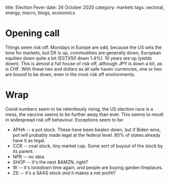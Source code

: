 title: Election Fever
date: 26 October 2020
category: markets
tags: sectoral, energy, macro, blogs, economics

# Opening call

Things seem risk off. 
Mondays in Europe are odd, because the US sets the tone for markets, but DX is up, commodities are generally down, 
European equities down quite a bit (ESTX50 down 1.4%).
10 years are up (yields down).
This is almost a full house of risk off, although JPY is down a bit, as is CHF.
With these two and dollars as all safe haven currencies, one or two are bound to be down,
even in the most risk off environments.

# Wrap

Covid numbers seem to be relentlessly rising, the US election race is a mess, the vaccine seems to be further away than ever.
This seems to result in widespread risk off behaviour.
Exceptions seem to be:

* APHA -- a pot stock. These have been beaten down, but if Biden wins, pot will probably made legal at the federal level. 80% of states already have it as legal.
* CCR -- coal stock, tiny market cap. Some sort of buyout of the stock by its parent.
* NPR -- no idea.
* SHOP -- it's the next $AMZN, right?
* W -- it's lockdown time again, and people are buying garden fireplaces.
* ZS -- it's a SAAS stock *and* it makes a net profit!!
